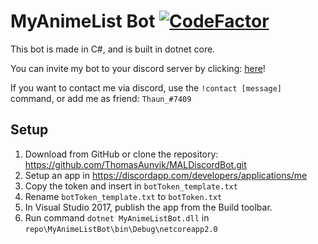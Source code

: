 # MyAnimeList Bot [![CodeFactor](https://www.codefactor.io/repository/github/thomasaunvik/maldiscordbot/badge)](https://www.codefactor.io/repository/github/thomasaunvik/maldiscordbot)
This bot is made in C#, and is built in dotnet core.

You can invite my bot to your discord server by clicking: [here](https://discordapp.com/api/oauth2/authorize?client_id=377558188826034216&permissions=0&scope=bot)!

If you want to contact me via discord, use the `!contact [message]` command, or add me as friend: `Thaun_#7409`

## Setup
1. Download from GitHub or clone the repository: https://github.com/ThomasAunvik/MALDiscordBot.git
2. Setup an app in https://discordapp.com/developers/applications/me
3. Copy the token and insert in `botToken_template.txt` 
4. Rename `botToken_template.txt` to `botToken.txt`
5. In Visual Studio 2017, publish the app from the Build toolbar.
6. Run command `dotnet MyAnimeListBot.dll` in `repo\MyAnimeListBot\bin\Debug\netcoreapp2.0`
